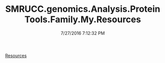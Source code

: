 ﻿---
title: SMRUCC.genomics.Analysis.ProteinTools.Family.My.Resources
date: 7/27/2016 7:12:32 PM
---

[Resources](T-SMRUCC.genomics.Analysis.ProteinTools.Family.My.Resources.Resources.html)
